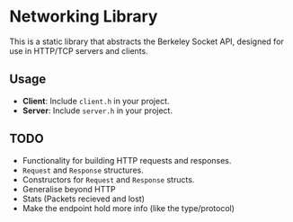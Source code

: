 # Networking Library

This is a static library that abstracts the Berkeley Socket API, designed for use in HTTP/TCP servers and clients.

## Usage

- **Client**: Include `client.h` in your project.
- **Server**: Include `server.h` in your project.

## TODO

- Functionality for building HTTP requests and responses.
- `Request` and `Response` structures.
- Constructors for `Request` and `Response` structs.
- Generalise beyond HTTP
- Stats (Packets recieved and lost)
- Make the endpoint hold more info (like the type/protocol)